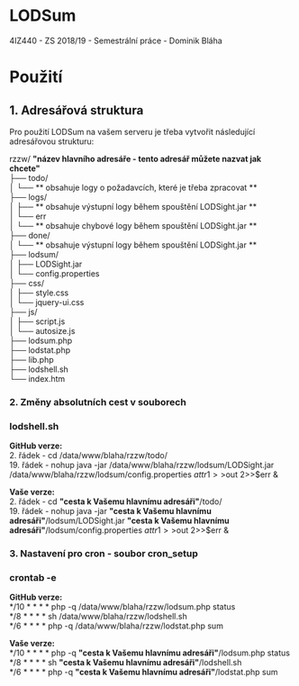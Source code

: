 # LODSum
4IZ440 - ZS 2018/19 - Semestrální práce - Dominik Bláha

# Použití

## 1. Adresářová struktura

Pro použití LODSum na vašem serveru je třeba vytvořit následující adresářovou strukturu:

rzzw/ **"název hlavního adresáře - tento adresář můžete nazvat jak chcete"**<br/>
├── todo/<br/>
│   └── ** obsahuje logy o požadavcích, které je třeba zpracovat **<br/>
├── logs/<br/>
│   ├── ** obsahuje výstupní logy během spouštění LODSight.jar **<br/>
│   └── err<br/>
│   	└── ** obsahuje chybové logy během spouštění LODSight.jar **<br/>
├── done/<br/>
│   └── ** obsahuje výstupní logy během spouštění LODSight.jar **<br/>
├── lodsum/<br/>
│   ├── LODSight.jar<br/>
│   └── config.properties<br/>
├── css/<br/>
│   ├── style.css<br/>
│   └── jquery-ui.css<br/>
├── js/<br/>
│   ├── script.js<br/>
│   └── autosize.js<br/>
├── lodsum.php<br/>
├── lodstat.php<br/>
├── lib.php<br/>
├── lodshell.sh<br/>
└── index.htm<br/>
    
### 2. Změny absolutních cest v souborech

### lodshell.sh

**GitHub verze:**<br/>
2. řádek - cd /data/www/blaha/rzzw/todo/<br/>
19. řádek - nohup java -jar /data/www/blaha/rzzw/lodsum/LODSight.jar /data/www/blaha/rzzw/lodsum/config.properties $attr 1>>$out 2>>$err &

**Vaše verze:**<br/>
2. řádek - cd **"cesta k Vašemu hlavnímu adresáři"**/todo/<br/>
19. řádek - nohup java -jar **"cesta k Vašemu hlavnímu adresáři"**/lodsum/LODSight.jar **"cesta k Vašemu hlavnímu adresáři"**/lodsum/config.properties $attr 1>>$out 2>>$err &

### 3. Nastavení pro cron - soubor cron_setup

### crontab -e

**GitHub verze:**<br/>
*/10 * * * * php -q /data/www/blaha/rzzw/lodsum.php status<br/>
*/8 * * * * sh /data/www/blaha/rzzw/lodshell.sh<br/>
*/6 * * * * php -q /data/www/blaha/rzzw/lodstat.php sum

**Vaše verze:**<br/>
*/10 * * * * php -q **"cesta k Vašemu hlavnímu adresáři"**/lodsum.php status<br/>
*/8 * * * * sh **"cesta k Vašemu hlavnímu adresáři"**/lodshell.sh<br/>
*/6 * * * * php -q **"cesta k Vašemu hlavnímu adresáři"**/lodstat.php sum

